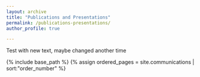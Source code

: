 ```yaml
---
layout: archive
title: "Publications and Presentations"
permalink: /publications-presentations/
author_profile: true

---
```


Test with new text, maybe changed another time

{% include base_path %}
{% assign ordered_pages = site.communications | sort:"order_number" %}
